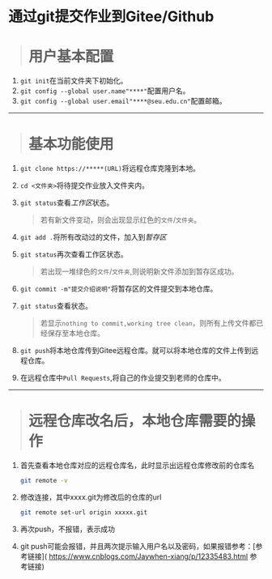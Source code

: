 # 通过git提交作业到Gitee/Github

> # 用户基本配置

1. `git init`在当前文件夹下初始化。
2. `git config --global user.name"****"`配置用户名。
3. `git config --global user.email"****@seu.edu.cn"`配置邮箱。

---

> # 基本功能使用

1. `git clone https://*****(URL)`将远程仓库克隆到本地。

2. `cd <文件夹>`将待提交作业放入文件夹内。

3. `git status`查看*工作区*状态。

   > 若有新文件变动，则会出现显示红色的`文件`/`文件夹`。

4. `git add .`将所有改动过的文件，加入到*暂存区*

5. `git status`再次查看工作区状态。

   > 若出现一堆绿色的`文件`/`文件夹`,则说明新文件添加到暂存区成功。

6. `git commit -m"提交介绍说明"`将暂存区的文件提交到本地仓库。

7. `git status`查看状态。

   > 若显示`nothing to commit,working tree clean`，则所有上传文件都已经保存至本地仓库。

8. `git push`将本地仓库传到Gitee远程仓库。就可以将本地仓库的文件上传到远程仓库。

9. 在远程仓库中`Pull Requests`,将自己的作业提交到老师的仓库中。

---

> # 远程仓库改名后，本地仓库需要的操作

1. 首先查看本地仓库对应的远程仓库名，此时显示出远程仓库修改前的仓库名

   ```bash
   git remote -v
   ```

   

2. 修改连接，其中xxxx.git为修改后的仓库的url

   ```bash
   git remote set-url origin xxxxx.git

3. 再次push，不报错，表示成功

4. git push可能会报错，并且两次提示输入用户名以及密码，如果报错参考：[参考链接]( https://www.cnblogs.com/Jaywhen-xiang/p/12335483.html 参考链接)